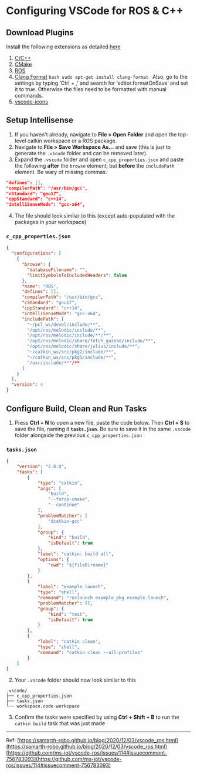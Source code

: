 # Configuring VSCode for ROS & C++
## Download Plugins
Install the following extensions as detailed [here](https://erdalpekel.de/?p=157)
1. [C/C++](https://marketplace.visualstudio.com/items?itemName=ms-vscode.cpptools)
2. [CMake](https://marketplace.visualstudio.com/items?itemName=twxs.cmake)
3. [ROS](https://marketplace.visualstudio.com/items?itemName=ajshort.ros)
4. [Clang Format](https://marketplace.visualstudio.com/items?itemName=xaver.clang-format)
`bash
sudo apt-get install clang-format
`
Also, go to the settings by typing ‘Ctrl + ,’ and search for ‘editor.formatOnSave’ and set it to true. Otherwise the files need to be formatted with manual commands.
5. [vscode-icons](https://marketplace.visualstudio.com/items?itemName=robertohuertasm.vscode-icons)

## Setup Intellisense
1. If you haven't already, navigate to **File > Open Folder** and open the top-level catkin workspace or a ROS package.
2. Navigate to **File > Save Workspace As...** and save (this is just to generate the `.vscode` folder and can be removed later).
3.  Expand the `.vscode` folder and open `c_cpp_properties.json` and paste the following **after** the `browse` element, but **before** the `includePath` element. Be wary of missing commas.
```json
"defines": [],
"compilerPath": "/usr/bin/gcc",
"cStandard": "gnu17",
"cppStandard": "c++14",
"intelliSenseMode": "gcc-x64",
```
4.  The file should look similar to this (except auto-populated with the packages in your workspace)
 ###  `c_cpp_properties.json`
```json
{
  "configurations": [
    {
      "browse": {
        "databaseFilename": "",
        "limitSymbolsToIncludedHeaders": false
      },
      "name": "ROS",
      "defines": [],
      "compilerPath": "/usr/bin/gcc",
      "cStandard": "gnu17",
      "cppStandard": "c++14",
      "intelliSenseMode": "gcc-x64",
      "includePath": [
        "~/pcl_ws/devel/include/**",
        "/opt/ros/melodic/include/**",
        "/opt/ros/melodic/include/**/**",
        "/opt/ros/melodic/share/fetch_gazebo/include/**",
        "/opt/ros/melodic/share/julius/include/**",
        "~/catkin_ws/src/pkg2/include/**",
        "~/catkin_ws/src/pkg1/include/**",
        "/usr/include/**"/**
      ]
    }
  ],
  "version": 4
}
```

## Configure Build, Clean and Run Tasks
1. Press **Ctrl + N** to open a new file, paste the code below. Then **Ctrl + S** to save the file, naming it **`tasks.json`**.  Be sure to save it in the same `.vscode` folder alongside the previous `c_cpp_properties.json`
 ###  `tasks.json`

```json
{
    "version": "2.0.0",
    "tasks": [
        {
            "type": "catkin",
            "args": [
                "build",
                "--force-cmake",
                "--continue"
            ],
            "problemMatcher": [
                "$catkin-gcc"
            ],
            "group": {
                "kind": "build",
                "isDefault": true
            },
            "label": "catkin: build all",
            "options": {
                "cwd": "${fileDirname}"
            }
        },
        {
            "label": "example_launch",
            "type": "shell",
            "command": "roslaunch example_pkg example.launch",
            "problemMatcher": [],
            "group": {
                "kind": "test",
                "isDefault": true
            }
        },
        {
            "label": "catkin clean",
            "type": "shell",
            "command": "catkin clean --all-profiles"
        }
    ]
}
```

2. Your `.vscode` folder should now look similar to this 
```
.vscode/
├── c_cpp_properties.json
├── tasks.json
└── workspace.code-workspace
```
3. Confirm the tasks were specified by using **Ctrl + Shift + B**  to run the `catkin build` task that was just made 




---
Ref:
[https://samarth-robo.github.io/blog/2020/12/03/vscode_ros.html](https://samarth-robo.github.io/blog/2020/12/03/vscode_ros.html)
[https://github.com/ms-iot/vscode-ros/issues/114#issuecomment-756783093](https://github.com/ms-iot/vscode-ros/issues/114#issuecomment-756783093)
